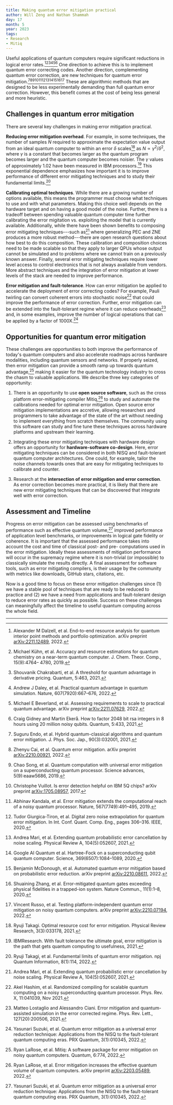 ```yaml
---
title: Making quantum error mitigation practical
author: Will Zeng and Nathan Shammah
day: 17
month: 5
year: 2023
tags:
- Research
- Mitiq
---
```


Useful applications of quantum computers require significant reductions in
logical error rates.[^1][^2][^3][^4][^5][^6] One direction to achieve this is
to implement quantum error correcting codes. Another direction, complementing
quantum error correction, are new techniques for quantum error
mitigation.[^7][^8][^9][^10][^11][^12][^13][^14][^15][^16][^17]
These are algorithmic methods that are designed to be less experimentally
demanding than full quantum error correction. However, this benefit comes at the
cost of being less general and more heuristic.

## Challenges in quantum error mitigation

There are several key challenges in making error mitigation practical.

**Reducing error mitigation overhead**. For example, in some techniques, the
number of samples $N$ required to approximate the expectation value output from
an ideal quantum computer to within an error $\delta$ scales[^18] as
$N \propto \gamma^2/\delta^2$, where $\gamma$ is a constant that becomes larger
as the quantum program becomes larger and the quantum computer becomes noisier.
The $\gamma$ values of approximately 1.02 have been measured in IBM
processors.[^19] This exponential dependence emphasizes how important it is to
improve performance of different error mitigating techniques and to study their
fundamental limits.[^20]

**Calibrating optimal techniques**. While there are a growing number of options
available, this means the programmer must choose what techniques to use and
with what parameters. Making this choice well depends on the hardware target
and on having a good model of the noise. Further, there is a tradeoff between
spending valuable quantum computer time further calibrating the error
migitation vs. exploiting the model that is currently available. Additionally,
while there have been shown benefits to composing error mitigating
techniques---such as[^13] where generalizing PEC and ZNE produces a more robust
method---there are open research questions about how best to do this
composition. These calibration and composition choices need to be made scalable
so that they apply to larger QPUs whose output cannot be simulated and to
problems where we cannot train on a previously known answer. Finally, several
error mitigating techniques require lower level access to control electronics
that is not always available from vendors. More abstract techniques and the
integration of error mitigation at lower levels of the stack are needed to
improve performance.

**Error mitigation and fault-tolerance**. How can error mitigation be applied
to accelerate the deployment of error correcting codes? For example, Pauli
twirling can convert coherent errors into stochastic noise[^21] that could
improve the performance of error correction. Further, error mitigation can be
extended into the fault-tolerant regime where it can reduce overheads[^22] and,
in some examples, improve the number of logical operations that can be applied
by a factor of 1000X.[^23]

## Opportunities for quantum error mitigation

These challenges are opportunities to both improve the performance of today's
quantum computers and also accelerate roadmaps across hardware modalities,
including quantum sensors and networks. If properly seized, then error
mitigation can provide a smooth ramp up towards quantum advantage,[^24] making
it easier for the quantum technology industry to cross the chasm to valuable
applications. We describe three key categories of opportunity:

1. There is an opportunity to use **open source software**, such as the cross
platform error-mitigating compiler Mitiq,[^25] to study and automate the
calibrations needed for optimal error mitigation. Open source error mitigation
implementations are accretive, allowing researchers and programmers to take
advantage of the state of the art without needing to implement everything from
scratch themselves. The community using this software can study and fine tune
these techniques across hardware platforms and upstream their learning.

2. Integrating these error mitigating techniques with hardware design offers an
opportunity for **hardware-software co-design**. Here, error mitigating
techniques can be considered in both NISQ and fault-tolerant quantum computer
architectures. One could, for example, tailor the noise channels towards ones
that are easy for mitigating techniques to calibrate and counter.

3. Research at the **intersection of error mitigation and error correction**. As
error correction becomes more practical, it is likely that there are new error
mitigating techniques that can be discovered that integrate well with error
correction.

## Assessment and Timeline

Progress on error mitigation can be assessed using benchmarks of performance
such as effective quantum volume,[^23] improved performance of application
level benchmarks, or improvements in logical gate fidelity or coherence. It is
important that the assessed performance takes into account the cost
and time of classical post- and pre- computations used in the error mitigation.
Ideally these assessments of mitigation performance will occur in the supremacy
regime where it is non-trivial (or impossible) to classically simulate the
results directly. A final assessment for software tools, such as error
mitigating compilers, is their usage by the community with metrics like
downloads, GitHub stars, citations, etc.

Now is a good time to focus on these error mitigation challenges since (1) we
have a stable pool of techniques that are ready to be reduced to practice and
(2) we have a need from applications and fault-tolerant design to reduce error
rates as quickly as possible. Success on these challenges can meaningfully
affect the timeline to useful quantum computing across the whole field.

-------------------------------------------------------------------------------


[^1]: Alexander M Dalzell, et al. End-to-end resource analysis for quantum 
    interior point methods and portfolio optimization. arXiv preprint 
    [arXiv:2211.12489](https://arxiv.org/abs/2211.12489), 2022.

[^2]: Michael Kühn, et al. Accuracy and resource estimations for quantum 
    chemistry on a near-term quantum computer. J. Chem. Theor. Comp., 15(9):4764–
    4780, 2019.

[^3]: Shouvanik Chakrabarti, et al. A threshold for quantum advantage in 
    derivative pricing. Quantum, 5:463, 2021.

[^4]: Andrew J Daley, et al. Practical quantum advantage in quantum simulation. 
    Nature, 607(7920):667–676, 2022.

[^5]: Michael E Beverland, et al. Assessing requirements to scale to practical 
    quantum advantage. arXiv preprint [arXiv:2211.07629](https://arxiv.org/abs/2211.07629), 2022.

[^6]: Craig Gidney and Martin Ekerå. How to factor 2048 bit rsa integers in 8 
    hours using 20 million noisy qubits. Quantum, 5:433, 2021.

[^7]: Suguru Endo, et al. Hybrid quantum-classical algorithms and quantum error 
    mitigation. J. Phys. Soc. Jap., 90(3):032001, 2021.

[^8]: Zhenyu Cai, et al. Quantum error mitigation. arXiv preprint 
    [arXiv:2210.00921](https://arxiv.org/abs/2210.00921), 2022.

[^9]: Chao Song, et al. Quantum computation with universal error mitigation on 
    a superconducting quantum processor. Science advances, 5(9):eaaw5686, 2019.

[^10]: Christophe Vuillot. Is error detection helpful on IBM 5Q chips? 
    arXiv preprint [arXiv:1705.08957](https://arxiv.org/abs/1705.08957), 2017.

[^11]: Abhinav Kandala, et al. Error mitigation extends the computational reach 
    of a noisy quantum processor. Nature, 567(7749):491–495, 2019.

[^12]: Tudor Giurgica-Tiron, et al. Digital zero noise extrapolation for 
    quantum error mitigation. In Int. Conf. Quant. Comp. Eng., pages 306–316. 
    IEEE, 2020.

[^13]: Andrea Mari, et al. Extending quantum probabilistic error cancellation 
    by noise scaling. Physical Review A, 104(5):052607, 2021.

[^14]: Google AI Quantum et al. Hartree-Fock on a superconducting qubit quantum 
    computer. Science, 369(6507):1084–1089, 2020.

[^15]: Benjamin McDonough, et al. Automated quantum error mitigation based on 
    probabilistic error reduction. arXiv preprint 
    [arXiv:2210.08611](https://arxiv.org/abs/2210.08611), 2022.

[^16]: Shuaining Zhang, et al. Error-mitigated quantum gates exceeding physical 
    fidelities in a trapped-ion system. Nature Commun., 11(1):1–8, 2020.
    
[^17]: Vincent Russo, et al. Testing platform-independent quantum error 
    mitigation on noisy quantum computers. arXiv preprint 
    [arXiv:2210.07194](https://arxiv.org/abs/2210.07194), 2022.

[^18]: Ryuji Takagi. Optimal resource cost for error mitigation. 
    Physical Review Research, 3(3):033178, 2021.

[^19]: IBMResearch. With fault tolerance the ultimate goal, error 
    mitigation is the path that gets quantum computing to usefulness, 2021.

[^20]: Ryuji Takagi, et al. Fundamental limits of quantum error mitigation. 
    npj Quantum Information, 8(1):114, 2022.

[^21]: Akel Hashim, et al. Randomized compiling for scalable quantum 
    computing on a noisy superconducting quantum processor. Phys. Rev. X, 
    11:041039, Nov 2021.

[^22]: Matteo Lostaglio and Alessandro Ciani. Error mitigation and 
    quantum-assisted simulation in the error corrected regime. Phys. Rev. 
    Lett., 127(20):200506, 2021.

[^23]: Yasunari Suzuki, et al. Quantum error mitigation as a universal 
    error reduction technique: Applications from the NISQ to the fault-tolerant 
    quantum computing eras. PRX Quantum, 3(1):010345, 2022.

[^24]: Ryan LaRose, et al. Mitiq: A software package for error mitigation 
    on noisy quantum computers. Quantum, 6:774, 2022.

[^25]: Ryan LaRose, et al. Error mitigation increases the effective 
    quantum volume of quantum computers. arXiv preprint 
    [arXiv:2203.05489](https://arxiv.org/abs/2203.05489), 2022.
